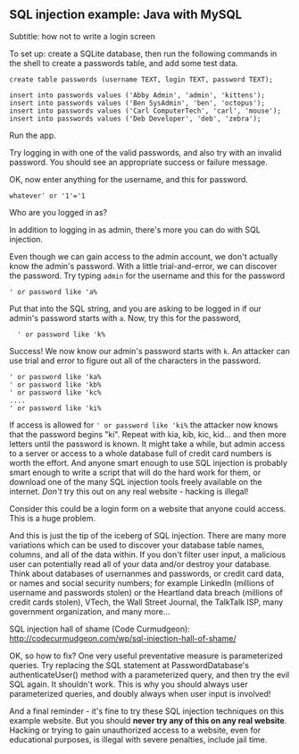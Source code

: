 ## SQL injection example: Java with MySQL

Subtitle: how not to write a login screen

To set up: create a SQLite database, then run the following commands in the shell to create a passwords table, and add some test data.

```
create table passwords (username TEXT, login TEXT, password TEXT);

insert into passwords values ('Abby Admin', 'admin', 'kittens');
insert into passwords values ('Ben SysAdmin', 'ben', 'octopus');
insert into passwords values ('Carl ComputerTech', 'carl', 'mouse');
insert into passwords values ('Deb Developer', 'deb', 'zebra');
```


Run the app.

Try logging in with one of the valid passwords, and also try with an invalid password. You should see an appropriate success or failure message.

OK, now enter anything for the username, and this for password. 

```
whatever' or '1'='1
```

Who are you logged in as?

In addition to logging in as admin, there's more you can do with SQL injection.

Even though we can gain access to the admin account, we don't actually know the admin's password. With a little trial-and-error, we can discover the password. Try typing `admin` for the username and this for the password

    ' or password like 'a%

Put that into the SQL string, and you are asking to be logged in if our admin's password starts with `a`.
Now, try this for the password,

      ' or password like 'k%

Success! We now know our admin's password starts with `k`. An attacker can use trial and error to figure out all of the characters in the password.

    ' or password like 'ka%
    ' or password like 'kb%
    ' or password like 'kc%
    ....
    ' or password like 'ki%

If access is allowed for `' or password like 'ki%` the attacker now knows that the password begins "ki". Repeat with kia, kib, kic, kid... and then more letters until the password is known.  It might take a while, but admin access to a server or access to a whole database full of credit card numbers is worth the effort. And anyone smart enough to use SQL injection is probably smart enough to write a script that will do the hard work for them, or download one of the many SQL injection tools freely available on the internet. *Don't* try this out on any real website - hacking is illegal!

Consider this could be a login form on a website that anyone could access. This is a huge problem. 

And this is just the tip of the iceberg of SQL injection. There are many more variations which can be used to discover your database table names, columns, and all of the data within. If you don't filter user input, a malicious user can potentially read all of your data and/or destroy your database. Think about databases of usernanmes and passwords, or credit card data, or names and social security numbers; for example LinkedIn (millions of username and passwords stolen) or the Heartland data breach (millions of credit cards stolen), VTech, the Wall Street Journal, the TalkTalk ISP, many government organization, and many more...

SQL injection hall of shame (Code Curmudgeon): http://codecurmudgeon.com/wp/sql-injection-hall-of-shame/
 
OK, so how to fix? One very useful preventative measure is parameterized queries. Try replacing the SQL statement at PasswordDatabase's authenticateUser() method with a parameterized query, and then try the evil SQL again. It shouldn't work. This is why you should always user parameterized queries, and doubly always when user input is involved!

And a final reminder - it's fine to try these SQL injection techniques on this example website. But you should **never try any of this on any real website**. Hacking or trying to gain unauthorized access to a website, even for educational purposes, is illegal with severe penalties, include jail time. 
